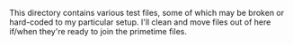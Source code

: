 This directory contains various test files, some of which may be broken or hard-coded to
my particular setup.  I'll clean and move files out of here if/when they're ready to join
the primetime files.
